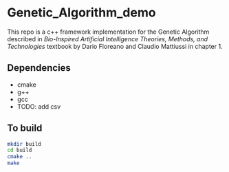 # Genetic_Algorithm_demo

This repo is a c++ framework implementation for the Genetic Algorithm described in
*Bio-Inspired Artificial Intelligence Theories, Methods, and Technologies* 
textbook by Dario Floreano and Claudio Mattiussi in chapter 1.

## Dependencies
* cmake
* g++
* gcc
* TODO: add csv

## To build
```bash
mkdir build
cd build
cmake ..
make
```